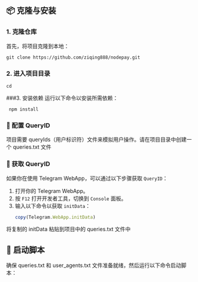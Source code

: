 ## 📦 克隆与安装
### 1. 克隆仓库
首先，将项目克隆到本地：
 ```
 git clone https://github.com/ziqing888/nodepay.git
 ```
### 2. 进入项目目录
```
cd
```
###3. 安装依赖
运行以下命令以安装所需依赖：
```
 npm install
```
### 🔑 配置 QueryID
项目需要 queryIds（用户标识符）文件来模拟用户操作。请在项目目录中创建一个 queries.txt 文件
### 🔑 获取 QueryID

如果你在使用 Telegram WebApp，可以通过以下步骤获取 `QueryID`：

1. 打开你的 Telegram WebApp。
2. 按 `F12` 打开开发者工具，切换到 `Console` 面板。
3. 输入以下命令以获取 `initData`：
   ```javascript
   copy(Telegram.WebApp.initData)
    ```
将复制的 initData 粘贴到项目中的 queries.txt 文件中

## 🚀 启动脚本
确保 queries.txt 和 user_agents.txt 文件准备就绪，然后运行以下命令启动脚本：

